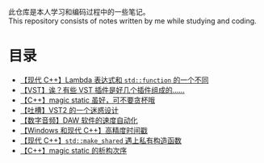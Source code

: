 此仓库是本人学习和编码过程中的一些笔记。  
This repository consists of notes written by me while studying and coding.

# 目录
- [【现代 C++】Lambda 表达式和 `std::function` 的一个不同](./contents/modern-cpp-lambda-and-std-function.md)
- [【VST】诶？有些 VST 插件是好几个插件组成的……](./contents/vst-plugin-container.md)
- [【C++】magic static 虽好，可不要贪杯哦](./contents/cpp-magic-static-abuse.md)
- [【吐槽】VST2 的一个迷惑设计](./contents/vst2-rant.md)
- [【数字音频】DAW 软件的速度自动化](./contents/music-tempo-automation.md)
- [【Windows 和现代 C++】高精度时间戳](./contents/windows-high-resolution-time.md)
- [【现代 C++】`std::make_shared` 遇上私有构造函数](./contents/cpp-make-shared-private-ctor.md)
- [【C++】magic static 的析构次序](./contents/cpp-magic-static-destruct-seq.md)